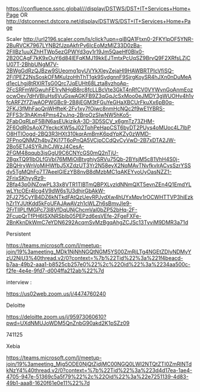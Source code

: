 

 https://confluence.ssnc.global///display/DSTWS/DST+IT+Services+Home+Page OR
 http://dstconnect.dstcorp.net/display/DSTWS/DST+IT+Services+Home+Page













Scaler
http://url2196.scaler.com/ls/click?upn=qiBQA1Ftxn0-2FKYlpOF5YNR-2BuRVCK7967LYNB2fJzpAkfrPv6IcEoMzMIZ33D0zBa-2FIlBz1uuXZhHTWp5ezGPWYd3gy1r19Jm5QaeHf0Blx0-2B20CAgF7kK9xOuY6d84IEFqKMJ19kkEJTmtxPcUqSZ9BrvQ9F2XRfsLZjCU07T-2BhbUNgM7V-2BWgGdRzQJBzw9SUeomg1pyUVYkXleyZejaHl9HAWBRTPIcVfiSQ-2Fj1PEZ2NsSoskOFMKuIzoHhThT1gk9SydgnnF9SjrgKoySR4hJXn0nDuMeAd1ecLhgj8tRXIRTsG0Qrc7JqEUHt68Lzta8vzhoAp-2FcSRFmWGwuhFE1ryNHgB8rc8fcLLBcVte3GkT4nRfCV0VYWvnGoAnmEozocwOev7dHVBIuHs6VuGswAGKFB9Z3qGqJcSxMoo0eJMDY3gWUOHv4h1vfcARFZf7ZjwAOPWGBc9-2B8jEGM3tFGuYeGHaXBCUrFkuXx6pB0q-2FKJ3fMhFaoQnWHfteK-2Fv1xy7fOiwc8nmHcNQc2f9wE1YBRS-2FFS3r3hAKm4Pms42vJnq-2BrpOzSIwNW5hKo5-2FabOqRLpF5BiN6asEUkizikA-3D-3D5SCV_x6gmTz73ZHM-2F6OdR0sAoX7YeckcKW5sJ02TphPeHapCST6byDT2PUys4oMUoc4L7IbPO8HTlOogd-2BQ3R3HXt310kqrAmBmK6pdYpKZy0zWMD-2FPnoQNMZh4byZKj17T6oPnQA5VCjpCCdQvCyVwD-2B7xDTA2JW-2Bo5ETJ4SYRJhCJWzJ4CesA-2FGM48qqub3jsGgU9C6CNYcGS0mQ2nTjU-2BgxTQ91lbOLfGVbI76MMiOiBtvghiySRVu75Qb-2BYsjM5c81VhH4S0j-2BQHryWnVoMiHWfbJ5XZdzUT3Yr2N58eyX2NqMAvTNvfkvlrACvsSzrYSSdv5TgMQhFo7T7AeelGIEzYB8nvB8dMzbMC1qAKEYvoUyOasNZZ1-2FrixSKhyyRz9-2Bfa43p0iNZowPL33x8VTR1TlBTmQBPXLyzldNNmQXT5evnZEn4Q1EmdYLwLYtcOEr4Icg4V9dW6s1U3dhjrGbAkW-2FJ275CyYB4DZ6kNTkdFAtQzUevRPJydXw4hUYxMpv1rOCWHTTVP3hiEzkhZr1YJUtKdd5kFoUFAJAwAVzh1cWLZh6sBmvJIe9-2FrTlIPLfMGPc73l8VfDqUNjChcmVal0bZP52bHq-2F-2FcupQrTfPH6ISXNRSblb05PEPzd6esVEfe-2FgeFXFe-2BnKknDkWmC7eYDN6292AcqmSvMzBgqAhgZCJSc13TyviM9DMR3a71d


Persistent

https://teams.microsoft.com/l/meetup-join/19%3ameeting_MDk1NjNhNGQtNGM5YS00ZmRjLTg4NGEtZDIyNDMyYzU2NjU3%40thread.v2/0?context=%7b%22Tid%22%3a%221f4beacd-b7aa-49b2-aaa1-b8525cb257e0%22%2c%22Oid%22%3a%2234aa500c-f2fe-4e4e-9fd7-d004ffa212ab%22%7d





interview :

https://us02web.zoom.us/j/4474760240 


Deloitte

https://deloitte.zoom.us/j/95973060610?pwd=UXdNMUJoWDM5QnZnbG90akd2K1pSZz09

741125


Xebia

https://teams.microsoft.com/l/meetup-join/19%3ameeting_Mjg5ODE0NjQtZjdjMC00NGQ0LWI2NTQtZTI0ZmRlNTdkNzY4%40thread.v2/0?context=%7b%22Tid%22%3a%223d4d17ea-1ae4-4705-947e-51369c5a5f79%22%2c%22Oid%22%3a%22e7251139-4d83-49b1-aaa8-1620f61e0e11%22%7d
